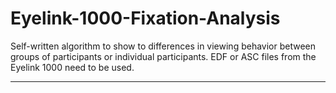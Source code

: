 # Eyelink-1000-Fixation-Analysis
Self-written algorithm to show to differences in viewing behavior between groups of participants or individual participants. EDF or ASC files from the Eyelink 1000 need to be used.

---------------
